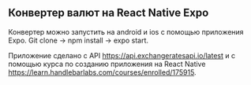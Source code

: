 <h2>Конвертер валют на React Native Expo</h2>

Конвертер можно запустить на android и ios с помощью приложения Expo.
Git clone -> npm install -> expo start.

Приложение сделано с API https://api.exchangeratesapi.io/latest и с помощью курса по созданию приложения на React Native https://learn.handlebarlabs.com/courses/enrolled/175915.

